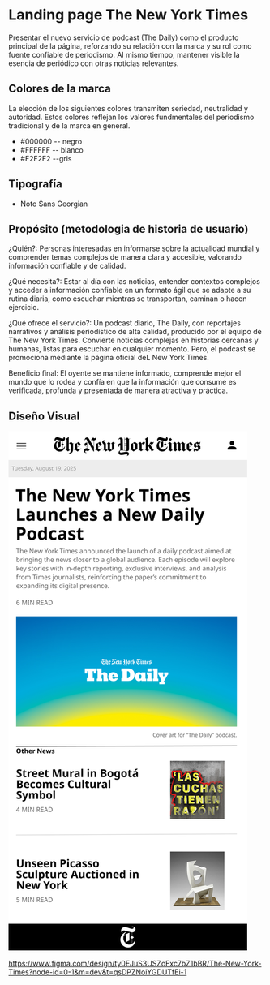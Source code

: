 # Landing page The New York Times
Presentar el nuevo servicio de podcast (The Daily) como el producto principal de la página, reforzando su relación con la marca y su rol como fuente confiable de periodismo. Al mismo tiempo, mantener visible la esencia de periódico con otras noticias relevantes.

## Colores de la marca

La elección de los siguientes colores transmiten seriedad, neutralidad y autoridad. Estos colores reflejan los valores fundmentales del periodismo tradicional y de la marca en general.

- #000000 -- negro
- #FFFFFF -- blanco
- #F2F2F2 --gris

## Tipografía

- Noto Sans Georgian 

## Propósito (metodologia de historia de usuario)

¿Quién?: Personas interesadas en informarse sobre la actualidad mundial y comprender temas complejos de manera clara y accesible, valorando información confiable y de calidad.

¿Qué necesita?: Estar al día con las noticias, entender contextos complejos y acceder a información confiable en un formato ágil que se adapte a su rutina diaria, como escuchar mientras se transportan, caminan o hacen ejercicio.

¿Qué ofrece el servicio?: Un podcast diario, The Daily, con reportajes narrativos y análisis periodístico de alta calidad, producido por el equipo de The New York Times. Convierte noticias complejas en historias cercanas y humanas, listas para escuchar en cualquier momento. Pero, el podcast se promociona mediante la página oficial deL New York Times.

Beneficio final: El oyente se mantiene informado, comprende mejor el mundo que lo rodea y confía en que la información que consume es verificada, profunda y presentada de manera atractiva y práctica.

## Diseño Visual 
![Diseño visual landing page](periodico.png)

https://www.figma.com/design/ty0EJuS3USZoFxc7bZ1bBR/The-New-York-Times?node-id=0-1&m=dev&t=qsDPZNoiYGDUTfEi-1
